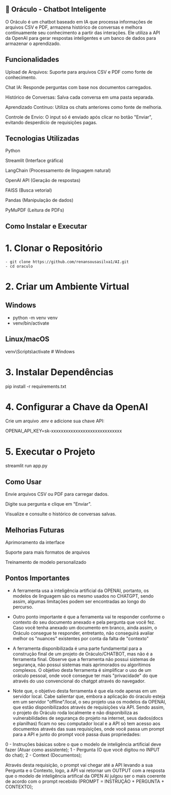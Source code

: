 ## 🤖 Oráculo - Chatbot Inteligente ##

O Oráculo é um chatbot baseado em IA que processa informações de arquivos CSV e PDF, armazena histórico de conversas e melhora continuamente seu conhecimento a partir das interações. Ele utiliza a API da OpenAI para gerar respostas inteligentes e um banco de dados para armazenar o aprendizado.

## Funcionalidades ##

Upload de Arquivos: Suporte para arquivos CSV e PDF como fonte de conhecimento.

Chat IA: Responde perguntas com base nos documentos carregados.

Histórico de Conversas: Salva cada conversa em uma pasta separada.

Aprendizado Contínuo: Utiliza os chats anteriores como fonte de melhoria.

Controle de Envio: O input só é enviado após clicar no botão "Enviar", evitando desperdício de requisições pagas.

## Tecnologias Utilizadas ##

Python

Streamlit (Interface gráfica)

LangChain (Processamento de linguagem natural)

OpenAI API (Geração de respostas)

FAISS (Busca vetorial)

Pandas (Manipulação de dados)

PyMuPDF (Leitura de PDFs)


## Como Instalar e Executar

# 1. Clonar o Repositório
```
- git clone https://github.com/renansousasilva1/AI.git
- cd oraculo
```

# 2. Criar um Ambiente Virtual

## Windows
- python -m venv venv
- venv/bin/activate  

## Linux/macOS
venv\Scripts\activate  # Windows

# 3. Instalar Dependências

pip install -r requirements.txt

# 4. Configurar a Chave da OpenAI

Crie um arquivo .env e adicione sua chave API:

OPENAI_API_KEY=sk-xxxxxxxxxxxxxxxxxxxxxxxxxxxxx

# 5. Executar o Projeto

streamlit run app.py



## Como Usar

Envie arquivos CSV ou PDF para carregar dados.

Digite sua pergunta e clique em "Enviar".

Visualize e consulte o histórico de conversas salvas.



## Melhorias Futuras

Aprimoramento da interface

Suporte para mais formatos de arquivos

Treinamento de modelo personalizado

## Pontos Importantes

- A ferramenta usa a inteligência artificial da OPENAI, portanto, os modelos de linguagem são os mesmo usados no CHATGPT, sendo assim, algumas limitações podem ser encontradas ao longo do percurso.

- Outro ponto importante é que a ferramenta vai te responder conforme o contexto do seu documento anexado e pela pergunta que você fez. Caso você tenha anexado um documento em branco, ainda assim, o Oráculo consegue te responder, entretanto, não conseguirá avaliar melhor os "nuances" existentes por conta da falta de "contexto"

- A ferramenta disponibilizada é uma parte fundamental para a construção final de um projeto de Oráculo/CHATBOT, mas não é a ferramenta final. Observe que a ferramenta não possui sistemas de segurança, não possui sistemas mais aprimorados ou algorítimos complexos. O objetivo desta ferramenta é simplificar o uso de um oráculo pessoal, onde você consegue ter mais "privacidade" do que através do uso convencional do chatgpt através do navegador.

- Note que, o objetivo desta ferramenta é que ela rode apenas em um servidor local. Cabe salientar que, embora a aplicação do óraculo esteja em um servidor "offline"/local, o seu projeto usa os modelos da OPENAI, que estão disponibilizados através de requisições via API. Sendo assim, o projeto do Oráculo roda localmente e não disponibiliza as vulnerabilidades de segurança do projeto na internet, seus dados(docs e planilhas) ficam no seu computador local e a API só tem acesso aos documentos através das suas requisições, onde você passa um prompt para a API e junto do prompt você passa duas propriedades:

0 - Instruções básicas sobre o que o modelo de inteligência artificial deve fazer (Atuar como assistente);
1 - Pergunta (O que você digitou no INPUT do chat);
2 - Context (Documentos);


Através desta requisição, o prompt vai chegar até a API levando a sua Pergunta e o Contexto, logo, a API vai retornar um OUTPUT com a resposta que o modelo de inteligência artifical da OPEN AI julgou ser o mais coerente de acordo com o prompt recebido (PROMPT = INSTRUÇÃO + PERGUNTA + CONTEXTO);



